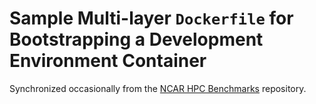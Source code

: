 # Sample Multi-layer `Dockerfile` for Bootstrapping a Development Environment Container

Synchronized occasionally from the [NCAR HPC Benchmarks](https://github.com/NCAR/hpc-benchmarks) repository.
